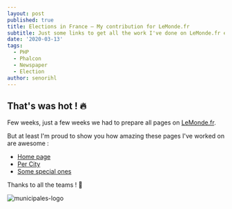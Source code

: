 ```yaml
---
layout: post
published: true
title: Elections in France — My contribution for LeMonde.fr
subtitle: Just some links to get all the work I've done on LeMonde.fr election pages
date: '2020-03-13'
tags:
  - PHP
  - Phalcon
  - Newspaper
  - Election
author: senorihl
---
```

## That's was hot ! 🔥

Few weeks, just a few weeks we had to prepare all pages on [LeMonde.fr](https://www.lemonde.fr).

But at least I'm proud to show you how amazing these pages I've worked on are awesome :

- [Home page](https://www.lemonde.fr/resultats-elections/)
- [Per City](https://www.lemonde.fr/resultats-elections/meaux-77284/)
- [Some special ones](https://www.lemonde.fr/resultats-elections/paris-75056/)

Thanks to all the teams ! 🎉

![municipales-logo]({{site.baseurl}}/img/municipales-logo.png)




